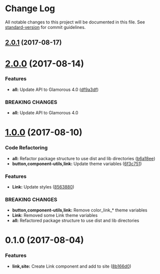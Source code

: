 # Change Log

All notable changes to this project will be documented in this file.
See [standard-version](https://github.com/conventional-changelog/standard-version) for commit guidelines.

<a name="2.0.1"></a>
## [2.0.1](https://github.com/mineral-ui/mineral-ui/compare/@mineral-ui/link@2.0.0...@mineral-ui/link@2.0.1) (2017-08-17)




<a name="2.0.0"></a>
# [2.0.0](https://github.com/mineral-ui/mineral-ui/compare/@mineral-ui/link@1.0.0...@mineral-ui/link@2.0.0) (2017-08-14)


### Features

* **all:** Update API to Glamorous 4.0 ([df9a3df](https://github.com/mineral-ui/mineral-ui/commit/df9a3df))


### BREAKING CHANGES

* **all:** Update API to Glamorous 4.0




<a name="1.0.0"></a>
# [1.0.0](https://github.com/mineral-ui/mineral-ui/compare/@mineral-ui/link@0.1.0...@mineral-ui/link@1.0.0) (2017-08-10)


### Code Refactoring

* **all:** Refactor package structure to use dist and lib directories ([b6a18ee](https://github.com/mineral-ui/mineral-ui/commit/b6a18ee))
* **button,component-utils,link:** Update theme variables ([6f3c751](https://github.com/mineral-ui/mineral-ui/commit/6f3c751))


### Features

* **Link:** Update styles ([8563880](https://github.com/mineral-ui/mineral-ui/commit/8563880))


### BREAKING CHANGES

* **button,component-utils,link:** Remove color_link_* theme variables
* **Link:** Removed some Link theme variables
* **all:** Refactored package structure to use dist and lib
directories




<a name="0.1.0"></a>
# 0.1.0 (2017-08-04)


### Features

* **link,site:** Create Link component and add to site ([8b166d0](https://github.com/mineral-ui/mineral-ui/commit/8b166d0))
